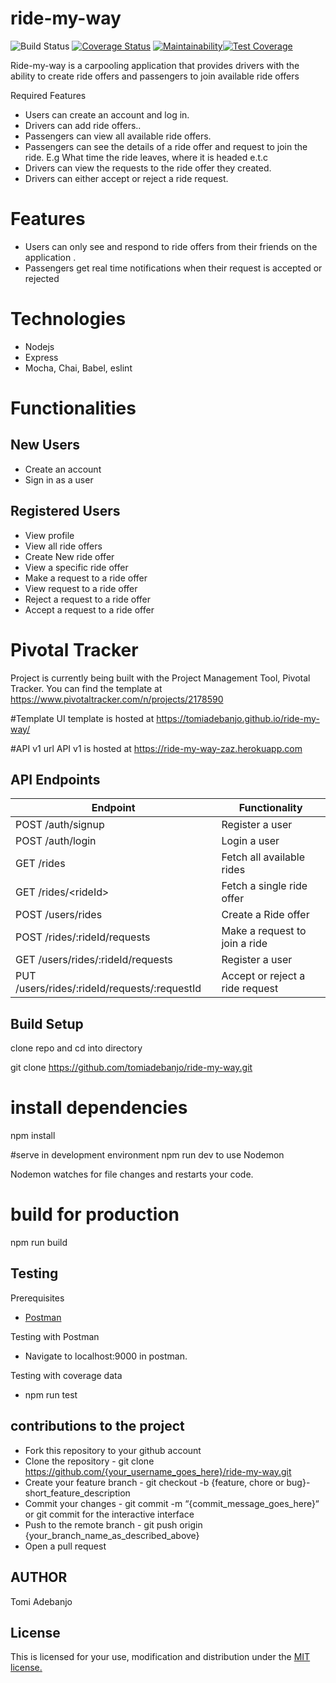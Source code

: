 # ride-my-way

![Build Status](https://travis-ci.org/tomiadebanjo/ride-my-way.svg?branch=develop) [![Coverage Status](https://coveralls.io/repos/github/tomiadebanjo/ride-my-way/badge.svg?branch=develop)](https://coveralls.io/github/tomiadebanjo/ride-my-way?branch=develop) [![Maintainability](https://api.codeclimate.com/v1/badges/6a77aac0d9e850e8ffdd/maintainability)](https://codeclimate.com/github/tomiadebanjo/ride-my-way/maintainability)[![Test Coverage](https://api.codeclimate.com/v1/badges/6a77aac0d9e850e8ffdd/test_coverage)](https://codeclimate.com/github/tomiadebanjo/ride-my-way/test_coverage)

Ride-my-way is a carpooling application that provides drivers with the ability to create ride offers and passengers to join available ride offers

Required Features

- Users can create an account and log in.
- Drivers can add ride offers..
- Passengers can view all available ride offers.
- Passengers can see the details of a ride offer and request to join the ride. E.g What time the ride leaves, where it is headed e.t.c
- Drivers can view the requests to the ride offer they created.
- Drivers can either accept or reject a ride request.

# Features

- Users can only see and respond to ride offers from their friends on the application .
- Passengers get real time notifications when their request is accepted or rejected

# Technologies

- Nodejs
- Express
- Mocha, Chai, Babel, eslint

# Functionalities

## New Users
* Create an account
* Sign in as a user

## Registered Users
* View profile
* View all ride offers
* Create New ride offer
* View a specific ride offer
* Make a request to a ride offer
* View request to a ride offer
* Reject a request to a ride offer
* Accept a request to a ride offer

# Pivotal Tracker

Project is currently being built with the Project Management Tool, Pivotal Tracker. You can find the template at
https://www.pivotaltracker.com/n/projects/2178590

#Template
UI template is hosted at https://tomiadebanjo.github.io/ride-my-way/

#API v1 url
API v1 is hosted at https://ride-my-way-zaz.herokuapp.com

## API Endpoints

| Endpoint                       | Functionality                 |
| ------------------------------ | ----------------------------- |
| POST /auth/signup              | Register a user               |
| POST /auth/login               | Login a user                  |
| GET /rides                     | Fetch all available rides     |
| GET /rides/\<rideId>           | Fetch a single ride offer     |
| POST /users/rides              | Create a Ride offer           |
| POST /rides/:rideId/requests   | Make a request to join a ride |
| GET /users/rides/:rideId/requests | Register a user            |
| PUT /users/rides/:rideId/requests/:requestId | Accept or reject a ride request |

## Build Setup

clone repo and cd into directory

git clone https://github.com/tomiadebanjo/ride-my-way.git

# install dependencies

npm install

#serve in development environment
npm run dev to use Nodemon

Nodemon watches for file changes and restarts your code.

# build for production

npm run build

## Testing

Prerequisites

- <a href="https://getpostman.com/">Postman</a>

Testing with Postman

- Navigate to localhost:9000 in postman.

Testing with coverage data

- npm run test

## contributions to the project 
* Fork this repository to your github account
* Clone the repository - git clone https://github.com/{your_username_goes_here}/ride-my-way.git
* Create your feature branch - git checkout -b {feature, chore or bug}-short_feature_description
* Commit your changes - git commit -m “{commit_message_goes_here}“ or git commit for the interactive interface
* Push to the remote branch - git push origin {your_branch_name_as_described_above}
* Open a pull request

## AUTHOR

Tomi Adebanjo

## License 
This is licensed for your use, modification and distribution under the [MIT license.](https://opensource.org/licenses/MIT)